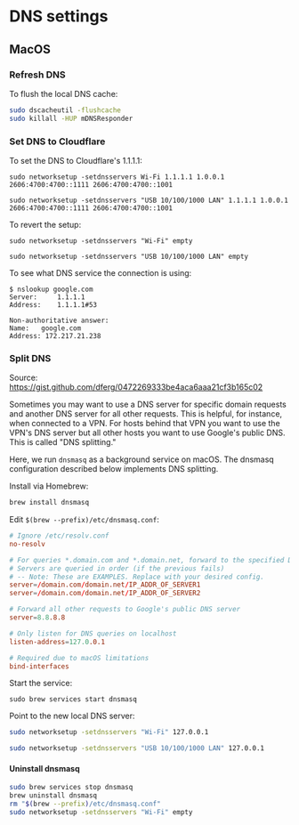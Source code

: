 # DNS settings

## MacOS

### Refresh DNS

To flush the local DNS cache:

```bash
sudo dscacheutil -flushcache
sudo killall -HUP mDNSResponder
```

### Set DNS to Cloudflare

To set the DNS to Cloudflare's 1.1.1.1:

```
sudo networksetup -setdnsservers Wi-Fi 1.1.1.1 1.0.0.1 2606:4700:4700::1111 2606:4700:4700::1001

sudo networksetup -setdnsservers "USB 10/100/1000 LAN" 1.1.1.1 1.0.0.1 2606:4700:4700::1111 2606:4700:4700::1001
```

To revert the setup:

```
sudo networksetup -setdnsservers "Wi-Fi" empty

sudo networksetup -setdnsservers "USB 10/100/1000 LAN" empty
```

To see what DNS service the connection is using:

```
$ nslookup google.com
Server:		1.1.1.1
Address:	1.1.1.1#53

Non-authoritative answer:
Name:	google.com
Address: 172.217.21.238
```

### Split DNS

Source: <https://gist.github.com/dferg/0472269333be4aca6aaa21cf3b165c02>

Sometimes you may want to use a DNS server for specific domain requests and another DNS server for all other requests. This is helpful, for instance, when connected to a VPN. For hosts behind that VPN you want to use the VPN's DNS server but all other hosts you want to use Google's public DNS. This is called "DNS splitting."

Here, we run `dnsmasq` as a background service on macOS. The dnsmasq configuration described below implements DNS splitting.

Install via Homebrew:

```sh
brew install dnsmasq
```

Edit `$(brew --prefix)/etc/dnsmasq.conf`:

```conf
# Ignore /etc/resolv.conf
no-resolv

# For queries *.domain.com and *.domain.net, forward to the specified DNS server
# Servers are queried in order (if the previous fails)
# -- Note: These are EXAMPLES. Replace with your desired config.
server=/domain.com/domain.net/IP_ADDR_OF_SERVER1
server=/domain.com/domain.net/IP_ADDR_OF_SERVER2

# Forward all other requests to Google's public DNS server
server=8.8.8.8

# Only listen for DNS queries on localhost
listen-address=127.0.0.1

# Required due to macOS limitations
bind-interfaces
```

Start the service:

```
sudo brew services start dnsmasq
```

Point to the new local DNS server:

```sh
sudo networksetup -setdnsservers "Wi-Fi" 127.0.0.1

sudo networksetup -setdnsservers "USB 10/100/1000 LAN" 127.0.0.1
```

#### Uninstall dnsmasq

```sh
sudo brew services stop dnsmasq
brew uninstall dnsmasq
rm "$(brew --prefix)/etc/dnsmasq.conf"
sudo networksetup -setdnsservers "Wi-Fi" empty
```
